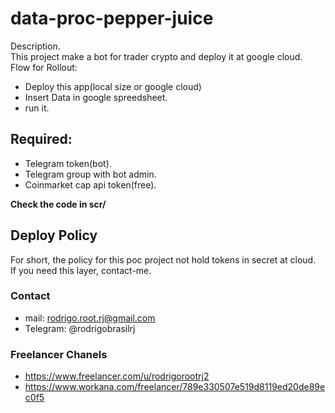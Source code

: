 # data-proc-pepper-juice
Description.<br>
This project make a bot for trader crypto and deploy it at google cloud.<br>
Flow for Rollout:<br>
* Deploy this app(local size or google cloud)
* Insert Data in google spreedsheet.
* run it.
## Required:<br>
* Telegram token(bot).
* Telegram group with bot admin.
* Coinmarket cap api token(free).

<strong>Check the code in scr/</strong>

## Deploy Policy
For short, the policy for this poc project not hold tokens in secret at cloud.<br>
If you need this layer, contact-me.<br>
### Contact
* mail: rodrigo.root.rj@gmail.com
* Telegram: @rodrigobrasilrj
### Freelancer Chanels
* https://www.freelancer.com/u/rodrigorootrj2
* https://www.workana.com/freelancer/789e330507e519d8119ed20de89ec0f5